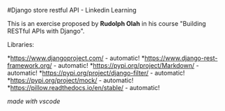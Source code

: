 #Django store restful API - Linkedin Learning

This is an exercise proposed by **Rudolph Olah** in his course "Building RESTful APIs with Django".

Libraries:

*https://www.djangoproject.com/ - automatic!
*https://www.django-rest-framework.org/ - automatic!
*https://pypi.org/project/Markdown/ - automatic!
*https://pypi.org/project/django-filter/ - automatic!
*https://pypi.org/project/mock/ - automatic!
*https://pillow.readthedocs.io/en/stable/ - automatic!

_made with vscode_